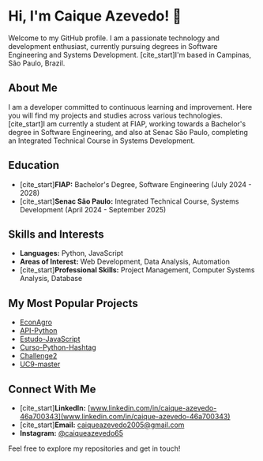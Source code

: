 # Hi, I'm Caique Azevedo! 👋

Welcome to my GitHub profile. I am a passionate technology and development enthusiast, currently pursuing degrees in Software Engineering and Systems Development. [cite_start]I'm based in Campinas, São Paulo, Brazil. 

## About Me

I am a developer committed to continuous learning and improvement. Here you will find my projects and studies across various technologies. [cite_start]I am currently a student at FIAP, working towards a Bachelor's degree in Software Engineering, and also at Senac São Paulo, completing an Integrated Technical Course in Systems Development. 

## Education

* [cite_start]**FIAP:** Bachelor's Degree, Software Engineering (July 2024 - 2028) 
* [cite_start]**Senac São Paulo:** Integrated Technical Course, Systems Development (April 2024 - September 2025) 

## Skills and Interests

* **Languages:** Python, JavaScript
* **Areas of Interest:** Web Development, Data Analysis, Automation
* [cite_start]**Professional Skills:** Project Management, Computer Systems Analysis, Database 

## My Most Popular Projects

* [EconAgro](https://github.com/CaiqueAzevedo65/EconAgro)
* [API-Python](https://github.com/CaiqueAzevedo65/API-Python)
* [Estudo-JavaScript](https://github.com/CaiqueAzevedo65/Estudo-JavaScript)
* [Curso-Python-Hashtag](https://github.com/CaiqueAzevedo65/Curso-Python-Hashtag)
* [Challenge2](https://github.com/CaiqueAzevedo65/Challenge2)
* [UC9-master](https://github.com/CaiqueAzevedo65/UC9-master)

## Connect With Me

* [cite_start]**LinkedIn:** [www.linkedin.com/in/caique-azevedo-46a700343](www.linkedin.com/in/caique-azevedo-46a700343) 
* [cite_start]**Email:** [caiqueazevedo2005@gmail.com](mailto:caiqueazevedo2005@gmail.com) 
* **Instagram:** [@caiqueazevedo65](https://www.instagram.com/caiqueazevedo65)

Feel free to explore my repositories and get in touch!
